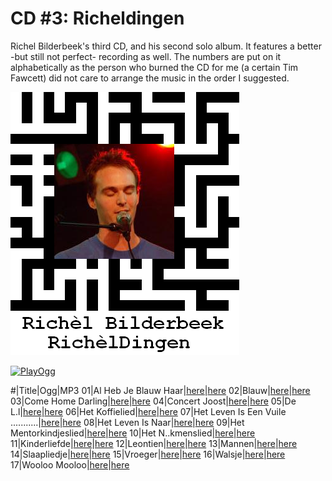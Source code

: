 # CD #3: Richeldingen

Richel Bilderbeek's third CD, and his second solo album. 
It features a better -but still not perfect- recording as
well. The numbers are put on it alphabetically as the person who burned
the CD for me (a certain Tim Fawcett) did not care to arrange the music
in the order I suggested.

![The 'RichelDingen' CD front image](CD03_Coverart.png)

[![PlayOgg](http://static.fsf.org/playogg/Play_ogg_80x15.png "I support PlayOgg!")](http://playogg.org)

#|Title|Ogg|MP3
01|Al Heb Je Blauw Haar|[here](CD03_01AlHebJeBlauwHaar.ogg)|[here](CD03_01AlHebJeBlauwHaar.mp3)
02|Blauw|[here](CD03_02Blauw.ogg)|[here](CD03_02Blauw.mp3)
03|Come Home Darling|[here](CD03_03ComeHomeDarling.ogg)|[here](CD03_03ComeHomeDarling.mp3)
04|Concert Joost|[here](CD03_04ConcertJoost.ogg)|[here](CD03_04ConcertJoost.mp3)
05|De L.l|[here](CD03_05DeLul.ogg)|[here](CD03_05DeLul.mp3)
06|Het Koffielied|[here](CD03_06HetKoffielied.ogg)|[here](CD03_06HetKoffielied.mp3)
07|Het Leven Is Een Vuile ...........|[here](CD03_07HetLevenIsEenVuileKolerelijer.ogg)|[here](CD03_07HetLevenIsEenVuileKolerelijer.mp3)
08|Het Leven Is Naar|[here](CD03_08HetLevenIsNaar.ogg)|[here](CD03_08HetLevenIsNaar.mp3)
09|Het Mentorkindjeslied|[here](CD03_09HetMentorkindjeslied.ogg)|[here](CD03_09HetMentorkindjeslied.mp3)
10|Het N..kmenslied|[here](CD03_10HetNeukmenslied.ogg)|[here](CD03_10HetNeukmenslied.mp3)
11|Kinderliefde|[here](CD03_11Kinderliefde.ogg)|[here](CD03_11Kinderliefde.mp3)
12|Leontien|[here](CD03_12Leontien.ogg)|[here](CD03_12Leontien.mp3)
13|Mannen|[here](CD03_13Mannen.ogg)|[here](CD03_13Mannen.mp3)
14|Slaapliedje|[here](CD03_14Slaapliedje.ogg)|[here](CD03_14Slaapliedje.mp3)
15|Vroeger|[here](CD03_15Vroeger.ogg)|[here](CD03_15Vroeger.mp3)
16|Walsje|[here](CD03_16Walsje.ogg)|[here](CD03_16Walsje.mp3)
17|Wooloo Mooloo|[here](CD03_17WoolooMooloo.ogg)|[here](CD03_17WoolooMooloo.mp3)
